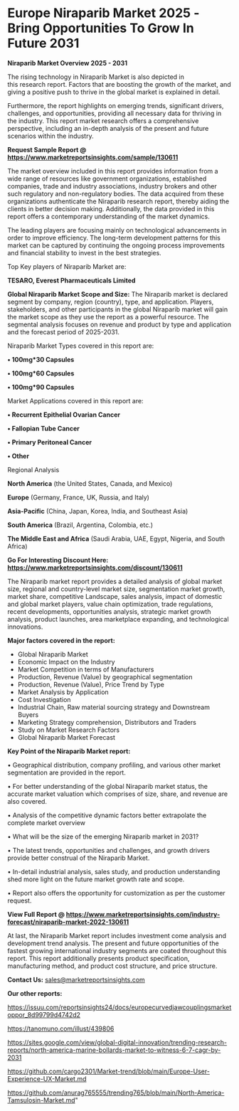 # Europe Niraparib Market 2025 -Bring Opportunities To Grow In Future 2031

<Strong> Niraparib Market Overview 2025 - 2031</strong>

The rising technology in Niraparib Market is also depicted in this research report. Factors that are boosting the growth of the market, and giving a positive push to thrive in the global market is explained in detail.

Furthermore, the report highlights on emerging trends, significant drivers, challenges, and opportunities, providing all necessary data for thriving in the industry. This report market research offers a comprehensive perspective, including an in-depth analysis of the present and future scenarios within the industry.

<strong>Request Sample Report @ <a href=https://www.marketreportsinsights.com/sample/130611>https://www.marketreportsinsights.com/sample/130611</a></strong>

The market overview included in this report provides information from a wide range of resources like government organizations, established companies, trade and industry associations, industry brokers and other such regulatory and non-regulatory bodies. The data acquired from these organizations authenticate the Niraparib research report, thereby aiding the clients in better decision making. Additionally, the data provided in this report offers a contemporary understanding of the market dynamics.

The leading players are focusing mainly on technological advancements in order to improve efficiency. The long-term development patterns for this market can be captured by continuing the ongoing process improvements and financial stability to invest in the best strategies.

Top Key players of Niraparib Market are:

<strong>TESARO, Everest Pharmaceuticals Limited</strong>

<strong><b>Global Niraparib Market Scope and Size:</b></strong>
The Niraparib market is declared segment by company, region (country), type, and application. Players, stakeholders, and other participants in the global Niraparib market will gain the market scope as they use the report as a powerful resource. The segmental analysis focuses on revenue and product by type and application and the forecast period of 2025-2031.

Niraparib Market Types covered in this report are:

<strong>• 100mg*30 Capsules

• 100mg*60 Capsules

• 100mg*90 Capsules</strong>

Market Applications covered in this report are:

<strong>• Recurrent Epithelial Ovarian Cancer

• Fallopian Tube Cancer

• Primary Peritoneal Cancer

• Other</strong> 

Regional Analysis

<strong>North America</strong> (the United States, Canada, and Mexico)

<strong>Europe</strong> (Germany, France, UK, Russia, and Italy)

<strong>Asia-Pacific</strong> (China, Japan, Korea, India, and Southeast Asia)

<strong>South America</strong> (Brazil, Argentina, Colombia, etc.)

<strong>The Middle East and Africa</strong> (Saudi Arabia, UAE, Egypt, Nigeria, and South Africa)

<strong>Go For Interesting Discount Here: <a href=https://www.marketreportsinsights.com/discount/130611>https://www.marketreportsinsights.com/discount/130611</a></strong>

The Niraparib market report provides a detailed analysis of global market size, regional and country-level market size, segmentation market growth, market share, competitive Landscape, sales analysis, impact of domestic and global market players, value chain optimization, trade regulations, recent developments, opportunities analysis, strategic market growth analysis, product launches, area marketplace expanding, and technological innovations.

<strong><b>Major factors covered in the report:</b></strong>
<ul>
  <li>Global Niraparib Market </li>
  <li>Economic Impact on the Industry</li>
  <li>Market Competition in terms of Manufacturers</li>
  <li>Production, Revenue (Value) by geographical segmentation</li>
  <li>Production, Revenue (Value), Price Trend by Type</li>
  <li>Market Analysis by Application</li>
  <li>Cost Investigation</li>
  <li>Industrial Chain, Raw material sourcing strategy and Downstream Buyers</li>
  <li>Marketing Strategy comprehension, Distributors and Traders</li>
  <li>Study on Market Research Factors</li>
  <li>Global Niraparib Market Forecast</li>
</ul>

<strong><b>Key Point of the Niraparib Market report:</b></strong>

• Geographical distribution, company profiling, and various other market segmentation are provided in the report.

• For better understanding of the global Niraparib market status, the accurate market valuation which comprises of size, share, and revenue are also covered.

• Analysis of the competitive dynamic factors better extrapolate the complete market overview

• What will be the size of the emerging Niraparib market in 2031?

• The latest trends, opportunities and challenges, and growth drivers provide better construal of the Niraparib Market.

• In-detail industrial analysis, sales study, and production understanding shed more light on the future market growth rate and scope.

• Report also offers the opportunity for customization as per the customer request.

<strong><b>View Full Report @ <a href=https://www.marketreportsinsights.com/industry-forecast/niraparib-market-2022-130611>https://www.marketreportsinsights.com/industry-forecast/niraparib-market-2022-130611</a></b></strong>


At last, the Niraparib Market report includes investment come analysis and development trend analysis. The present and future opportunities of the fastest growing international industry segments are coated throughout this report. This report additionally presents product specification, manufacturing method, and product cost structure, and price structure.

<strong>Contact Us:</strong>
sales@marketreportsinsights.com

<strong>Our other reports:</strong>

<a href=https://issuu.com/reportsinsights24/docs/europecurvedjawcouplingsmarketoppor_8d99799d4742d2>https://issuu.com/reportsinsights24/docs/europecurvedjawcouplingsmarketoppor_8d99799d4742d2</a>

<a href=https://tanomuno.com/illust/439806>https://tanomuno.com/illust/439806</a>

<a href=https://sites.google.com/view/global-digital-innovation/trending-research-reports/north-america-marine-bollards-market-to-witness-6-7-cagr-by-2031>https://sites.google.com/view/global-digital-innovation/trending-research-reports/north-america-marine-bollards-market-to-witness-6-7-cagr-by-2031</a>

<a href=https://github.com/cargo2301/Market-trend/blob/main/Europe-User-Experience-UX-Market.md>https://github.com/cargo2301/Market-trend/blob/main/Europe-User-Experience-UX-Market.md</a>

<a href=https://github.com/anurag765555/trending765/blob/main/North-America-Tamsulosin-Market.md>https://github.com/anurag765555/trending765/blob/main/North-America-Tamsulosin-Market.md</a>"

